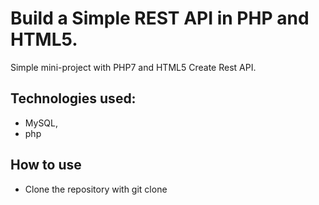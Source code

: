 # Build a Simple REST API in PHP and HTML5.
Simple mini-project with PHP7 and HTML5 Create Rest API.

## Technologies used:
- MySQL,
- php


## How to use
* Clone the repository with git clone
